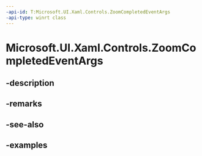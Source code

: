 ```yaml
---
-api-id: T:Microsoft.UI.Xaml.Controls.ZoomCompletedEventArgs
-api-type: winrt class
---
```


# Microsoft.UI.Xaml.Controls.ZoomCompletedEventArgs

<!--
public sealed class ZoomCompletedEventArgs
-->


## -description

## -remarks

## -see-also

## -examples


